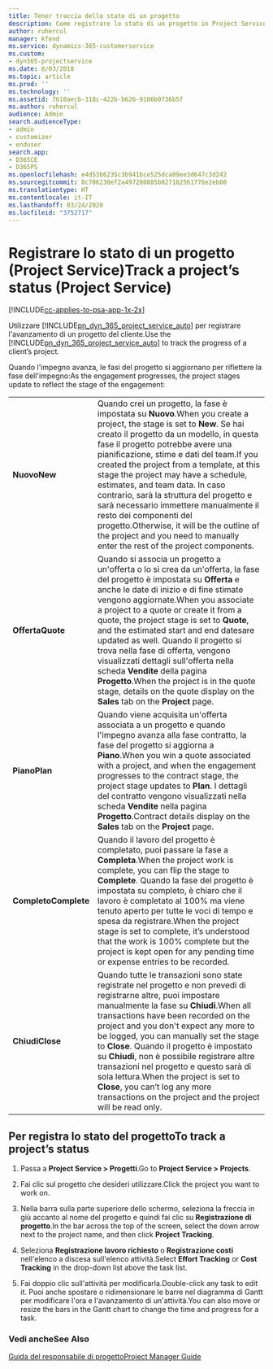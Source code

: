 ```yaml
---
title: Tener traccia dello stato di un progetto
description: Come registrare lo stato di un progetto in Project Service
author: ruhercul
manager: kfend
ms.service: dynamics-365-customerservice
ms.custom:
- dyn365-projectservice
ms.date: 8/03/2018
ms.topic: article
ms.prod: ''
ms.technology: ''
ms.assetid: 7610aecb-318c-422b-b626-9106b0736b5f
ms.author: ruhercul
audience: Admin
search.audienceType:
- admin
- customizer
- enduser
search.app:
- D365CE
- D365PS
ms.openlocfilehash: e4d53b6235c3b941bce525dca09ee3d647c3d242
ms.sourcegitcommit: 8c786230ef2a497280885b827162561776e2eb00
ms.translationtype: HT
ms.contentlocale: it-IT
ms.lasthandoff: 03/24/2020
ms.locfileid: "3752717"
---
```

# <a name="track-a-projects-status-project-service"></a><span data-ttu-id="8ae9c-103">Registrare lo stato di un progetto (Project Service)</span><span class="sxs-lookup"><span data-stu-id="8ae9c-103">Track a project’s status (Project Service)</span></span>

[!INCLUDE[cc-applies-to-psa-app-1x-2x](../includes/cc-applies-to-psa-app-1x-2x.md)]

<span data-ttu-id="8ae9c-104">Utilizzare [!INCLUDE[pn_dyn_365_project_service_auto](../includes/pn-dyn-365-project-service-auto.md)] per registrare l'avanzamento di un progetto del cliente.</span><span class="sxs-lookup"><span data-stu-id="8ae9c-104">Use the [!INCLUDE[pn_dyn_365_project_service_auto](../includes/pn-dyn-365-project-service-auto.md)] to track the progress of a client’s project.</span></span>  

<span data-ttu-id="8ae9c-105">Quando l'impegno avanza, le fasi del progetto si aggiornano per riflettere la fase dell'impegno:</span><span class="sxs-lookup"><span data-stu-id="8ae9c-105">As the engagement progresses, the project stages update to reflect the stage of the engagement:</span></span>  


|              |                                                                                                                                                                                                                                                                                                  |
|--------------|--------------------------------------------------------------------------------------------------------------------------------------------------------------------------------------------------------------------------------------------------------------------------------------------------|
|   <span data-ttu-id="8ae9c-106">**Nuovo**</span><span class="sxs-lookup"><span data-stu-id="8ae9c-106">**New**</span></span>    | <span data-ttu-id="8ae9c-107">Quando crei un progetto, la fase è impostata su **Nuovo**.</span><span class="sxs-lookup"><span data-stu-id="8ae9c-107">When you create a project, the stage is set to **New**.</span></span> <span data-ttu-id="8ae9c-108">Se hai creato il progetto da un modello, in questa fase il progetto potrebbe avere una pianificazione, stime e dati del team.</span><span class="sxs-lookup"><span data-stu-id="8ae9c-108">If you created the project from a template, at this stage the project may have a schedule, estimates, and team data.</span></span> <span data-ttu-id="8ae9c-109">In caso contrario, sarà la struttura del progetto e sarà necessario immettere manualmente il resto dei componenti del progetto.</span><span class="sxs-lookup"><span data-stu-id="8ae9c-109">Otherwise, it will be the outline of the project and you need to manually enter the rest of the project components.</span></span> |
|  <span data-ttu-id="8ae9c-110">**Offerta**</span><span class="sxs-lookup"><span data-stu-id="8ae9c-110">**Quote**</span></span>   |      <span data-ttu-id="8ae9c-111">Quando si associa un progetto a un'offerta o lo si crea da un'offerta, la fase del progetto è impostata su **Offerta** e anche le date di inizio e di fine stimate vengono aggiornate.</span><span class="sxs-lookup"><span data-stu-id="8ae9c-111">When you associate a project to a quote or create it from a quote, the project stage is set to **Quote**, and the estimated start and end datesare updated as well.</span></span> <span data-ttu-id="8ae9c-112">Quando il progetto si trova nella fase di offerta, vengono visualizzati dettagli sull'offerta nella scheda **Vendite** della pagina **Progetto**.</span><span class="sxs-lookup"><span data-stu-id="8ae9c-112">When the project is in the quote stage, details on the quote display on the **Sales** tab on the **Project** page.</span></span>      |
|   <span data-ttu-id="8ae9c-113">**Piano**</span><span class="sxs-lookup"><span data-stu-id="8ae9c-113">**Plan**</span></span>   |                                     <span data-ttu-id="8ae9c-114">Quando viene acquisita un'offerta associata a un progetto e quando l'impegno avanza alla fase contratto, la fase del progetto si aggiorna a **Piano**.</span><span class="sxs-lookup"><span data-stu-id="8ae9c-114">When you win a quote associated with a project, and when the engagement progresses to the contract stage, the project stage updates to **Plan**.</span></span> <span data-ttu-id="8ae9c-115">I dettagli del contratto vengono visualizzati nella scheda **Vendite** nella pagina **Progetto**.</span><span class="sxs-lookup"><span data-stu-id="8ae9c-115">Contract details display on the **Sales** tab on the **Project** page.</span></span>                                      |
| <span data-ttu-id="8ae9c-116">**Completo**</span><span class="sxs-lookup"><span data-stu-id="8ae9c-116">**Complete**</span></span> |                    <span data-ttu-id="8ae9c-117">Quando il lavoro del progetto è completato, puoi passare la fase a **Completa**.</span><span class="sxs-lookup"><span data-stu-id="8ae9c-117">When the project work is complete, you can flip the stage to **Complete**.</span></span> <span data-ttu-id="8ae9c-118">Quando la fase del progetto è impostata su completo, è chiaro che il lavoro è completato al 100% ma viene tenuto aperto per tutte le voci di tempo e spesa da registrare.</span><span class="sxs-lookup"><span data-stu-id="8ae9c-118">When the project stage is set to complete, it’s understood that the work is 100% complete but the project is kept open for any pending time or expense entries to be recorded.</span></span>                     |
|  <span data-ttu-id="8ae9c-119">**Chiudi**</span><span class="sxs-lookup"><span data-stu-id="8ae9c-119">**Close**</span></span>   |           <span data-ttu-id="8ae9c-120">Quando tutte le transazioni sono state registrate nel progetto e non prevedi di registrarne altre, puoi impostare manualmente la fase su **Chiudi**.</span><span class="sxs-lookup"><span data-stu-id="8ae9c-120">When all transactions have been recorded on the project and you don't expect any more to be logged, you can manually set the stage to **Close**.</span></span> <span data-ttu-id="8ae9c-121">Quando il progetto è impostato su **Chiudi**, non è possibile registrare altre transazioni nel progetto e questo sarà di sola lettura.</span><span class="sxs-lookup"><span data-stu-id="8ae9c-121">When the project is set to **Close**, you can’t log any more transactions on the project and the project will be read only.</span></span>           |

## <a name="to-track-a-projects-status"></a><span data-ttu-id="8ae9c-122">Per registra lo stato del progetto</span><span class="sxs-lookup"><span data-stu-id="8ae9c-122">To track a project’s status</span></span>  

1.  <span data-ttu-id="8ae9c-123">Passa a **Project Service > Progetti**.</span><span class="sxs-lookup"><span data-stu-id="8ae9c-123">Go to **Project Service > Projects**.</span></span>  

2.  <span data-ttu-id="8ae9c-124">Fai clic sul progetto che desideri utilizzare.</span><span class="sxs-lookup"><span data-stu-id="8ae9c-124">Click the project you want to work on.</span></span>  

3.  <span data-ttu-id="8ae9c-125">Nella barra sulla parte superiore dello schermo, seleziona la freccia in giù accanto al nome del progetto e quindi fai clic su **Registrazione di progetto**.</span><span class="sxs-lookup"><span data-stu-id="8ae9c-125">In the bar across the top of the screen, select the down arrow next to the project name, and then click **Project Tracking**.</span></span>  

4.  <span data-ttu-id="8ae9c-126">Seleziona **Registrazione lavoro richiesto** o **Registrazione costi** nell'elenco a discesa sull'elenco attività.</span><span class="sxs-lookup"><span data-stu-id="8ae9c-126">Select **Effort Tracking** or **Cost Tracking** in the drop-down list above the task list.</span></span>  

5.  <span data-ttu-id="8ae9c-127">Fai doppio clic sull'attività per modificarla.</span><span class="sxs-lookup"><span data-stu-id="8ae9c-127">Double-click any task to edit it.</span></span> <span data-ttu-id="8ae9c-128">Puoi anche spostare o ridimensionare le barre nel diagramma di Gantt per modificare l'ora e l'avanzamento di un'attività.</span><span class="sxs-lookup"><span data-stu-id="8ae9c-128">You can also move or resize the bars in the Gantt chart to change the time and progress for a task.</span></span>  

### <a name="see-also"></a><span data-ttu-id="8ae9c-129">Vedi anche</span><span class="sxs-lookup"><span data-stu-id="8ae9c-129">See Also</span></span>  
 [<span data-ttu-id="8ae9c-130">Guida del responsabile di progetto</span><span class="sxs-lookup"><span data-stu-id="8ae9c-130">Project Manager Guide</span></span>](../project-service/project-manager-guide.md)
